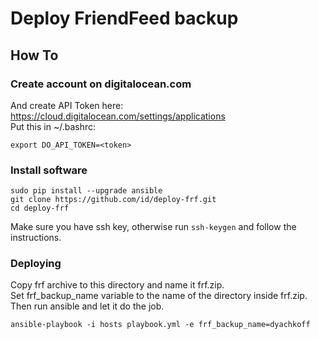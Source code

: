 # Deploy FriendFeed backup

## How To

### Create account on digitalocean.com
And create API Token here: https://cloud.digitalocean.com/settings/applications  
Put this in ~/.bashrc:

    export DO_API_TOKEN=<token>

### Install software

    sudo pip install --upgrade ansible
    git clone https://github.com/id/deploy-frf.git
    cd deploy-frf

Make sure you have ssh key, otherwise run `ssh-keygen` and follow the instructions.

### Deploying
Copy frf archive to this directory and name it frf.zip.  
Set frf_backup_name variable to the name of the directory inside frf.zip.  
Then run ansible and let it do the job.

    ansible-playbook -i hosts playbook.yml -e frf_backup_name=dyachkoff


